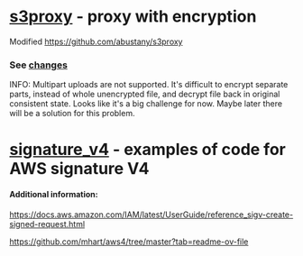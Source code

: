 # [s3proxy](s3proxy) - proxy with encryption

Modified https://github.com/abustany/s3proxy
### See [changes](s3proxy/README.md)

INFO: Multipart uploads are not supported. It's difficult to encrypt separate parts, instead of whole unencrypted file, and decrypt file back in original consistent state. Looks like it's a big challenge for now. Maybe later there will be a solution for this problem.

# [signature_v4](signature_v4) - examples of code for AWS signature V4

#### Additional information:

https://docs.aws.amazon.com/IAM/latest/UserGuide/reference_sigv-create-signed-request.html

https://github.com/mhart/aws4/tree/master?tab=readme-ov-file

